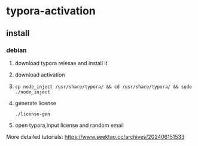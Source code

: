 # typora-activation

## install

### debian

1. download typora relesae and install it

2. download activation

3. ```shell
   cp node_inject /usr/share/typora/ && cd /usr/share/typora/ && sudo ./node_inject
   ```

4. generate license
   
   ```shell
   ./license-gen
   ```

5. open typora,input license and random email

More detailed tutorials: https://www.seektao.cc/archives/202406151533
